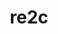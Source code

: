 ---
title: "re2c"
layout: cache
categories: [package, develop-2023-06-25]
meta: {"versions": ["2.2"], "compilers": ["gcc@=11.1.0", "gcc@=11.3.0", "gcc@=12.1.0", "gcc@=7.3.1", "gcc@=7.5.0", "oneapi@=2023.1.0"], "oss": ["amzn2", "ubuntu18.04", "ubuntu20.04", "ubuntu22.04"], "platforms": ["linux"], "targets": ["aarch64", "neoverse_n1", "ppc64le", "x86_64", "x86_64_v3"], "stacks": ["aws-ahug", "aws-ahug-aarch64", "aws-isc", "aws-isc-aarch64", "data-vis-sdk", "e4s", "e4s-oneapi", "e4s-power", "gpu-tests", "ml-linux-x86_64-cpu", "ml-linux-x86_64-cuda", "ml-linux-x86_64-rocm", "radiuss", "root", "tutorial"], "num_specs": 9, "num_specs_by_stack": {"tutorial": 2, "ml-linux-x86_64-cpu": 1, "ml-linux-x86_64-rocm": 1, "root": 9, "ml-linux-x86_64-cuda": 1, "e4s-power": 1, "gpu-tests": 1, "data-vis-sdk": 1, "e4s": 1, "e4s-oneapi": 1, "aws-ahug-aarch64": 2, "aws-isc-aarch64": 2, "aws-ahug": 1, "aws-isc": 1, "radiuss": 1}}
spec_details: [{"hash": "nntqchvizwrlghtuoiig2lipofs7knex", "compiler": "gcc@=11.3.0", "versions": ["2.2"], "os": "ubuntu22.04", "platform": "linux", "target": "x86_64_v3", "variants": ["build_system=generic"], "stacks": ["tutorial", "ml-linux-x86_64-cpu", "ml-linux-x86_64-rocm", "root", "ml-linux-x86_64-cuda"], "size": "-", "tarball": "https://binaries.spack.io/develop-2023-06-25/build_cache/linux-ubuntu22.04-x86_64_v3/gcc-11.3.0/re2c-2.2/linux-ubuntu22.04-x86_64_v3-gcc-11.3.0-re2c-2.2-nntqchvizwrlghtuoiig2lipofs7knex.spack"}, {"hash": "plo5zpam7vurhz43nau6yijg5v3rl3i2", "compiler": "gcc@=11.1.0", "versions": ["2.2"], "os": "ubuntu20.04", "platform": "linux", "target": "ppc64le", "variants": ["build_system=generic"], "stacks": ["e4s-power", "root"], "size": "-", "tarball": "https://binaries.spack.io/develop-2023-06-25/build_cache/linux-ubuntu20.04-ppc64le/gcc-11.1.0/re2c-2.2/linux-ubuntu20.04-ppc64le-gcc-11.1.0-re2c-2.2-plo5zpam7vurhz43nau6yijg5v3rl3i2.spack"}, {"hash": "ylngg64ri5fmitd4ux23usmj46yvpjjj", "compiler": "gcc@=11.1.0", "versions": ["2.2"], "os": "ubuntu20.04", "platform": "linux", "target": "x86_64_v3", "variants": ["build_system=generic"], "stacks": ["gpu-tests", "data-vis-sdk", "e4s", "root"], "size": "-", "tarball": "https://binaries.spack.io/develop-2023-06-25/build_cache/linux-ubuntu20.04-x86_64_v3/gcc-11.1.0/re2c-2.2/linux-ubuntu20.04-x86_64_v3-gcc-11.1.0-re2c-2.2-ylngg64ri5fmitd4ux23usmj46yvpjjj.spack"}, {"hash": "5jbm253sdbtigsu4c2babjag6ifauaut", "compiler": "oneapi@=2023.1.0", "versions": ["2.2"], "os": "ubuntu20.04", "platform": "linux", "target": "x86_64", "variants": ["build_system=generic"], "stacks": ["e4s-oneapi", "root"], "size": "-", "tarball": "https://binaries.spack.io/develop-2023-06-25/build_cache/linux-ubuntu20.04-x86_64/oneapi-2023.1.0/re2c-2.2/linux-ubuntu20.04-x86_64-oneapi-2023.1.0-re2c-2.2-5jbm253sdbtigsu4c2babjag6ifauaut.spack"}, {"hash": "5xf76q6m5jw4vv44gsgnlrgk6dzbk73d", "compiler": "gcc@=7.3.1", "versions": ["2.2"], "os": "amzn2", "platform": "linux", "target": "neoverse_n1", "variants": ["build_system=generic"], "stacks": ["aws-ahug-aarch64", "root", "aws-isc-aarch64"], "size": "-", "tarball": "https://binaries.spack.io/develop-2023-06-25/build_cache/linux-amzn2-neoverse_n1/gcc-7.3.1/re2c-2.2/linux-amzn2-neoverse_n1-gcc-7.3.1-re2c-2.2-5xf76q6m5jw4vv44gsgnlrgk6dzbk73d.spack"}, {"hash": "qfq2eyvrpxsqdlzmqvjxdfzbfhurkf22", "compiler": "gcc@=7.3.1", "versions": ["2.2"], "os": "amzn2", "platform": "linux", "target": "aarch64", "variants": ["build_system=generic"], "stacks": ["aws-ahug-aarch64", "root", "aws-isc-aarch64"], "size": "-", "tarball": "https://binaries.spack.io/develop-2023-06-25/build_cache/linux-amzn2-aarch64/gcc-7.3.1/re2c-2.2/linux-amzn2-aarch64-gcc-7.3.1-re2c-2.2-qfq2eyvrpxsqdlzmqvjxdfzbfhurkf22.spack"}, {"hash": "622aruugdqsraospbu7mmxclwn2bxj7l", "compiler": "gcc@=12.1.0", "versions": ["2.2"], "os": "ubuntu22.04", "platform": "linux", "target": "x86_64_v3", "variants": ["build_system=generic"], "stacks": ["root", "tutorial"], "size": "-", "tarball": "https://binaries.spack.io/develop-2023-06-25/build_cache/linux-ubuntu22.04-x86_64_v3/gcc-12.1.0/re2c-2.2/linux-ubuntu22.04-x86_64_v3-gcc-12.1.0-re2c-2.2-622aruugdqsraospbu7mmxclwn2bxj7l.spack"}, {"hash": "4vpjcot4gscjco47ynmvstohhimrplq6", "compiler": "gcc@=7.3.1", "versions": ["2.2"], "os": "amzn2", "platform": "linux", "target": "x86_64_v3", "variants": ["build_system=generic"], "stacks": ["aws-ahug", "aws-isc", "root"], "size": "-", "tarball": "https://binaries.spack.io/develop-2023-06-25/build_cache/linux-amzn2-x86_64_v3/gcc-7.3.1/re2c-2.2/linux-amzn2-x86_64_v3-gcc-7.3.1-re2c-2.2-4vpjcot4gscjco47ynmvstohhimrplq6.spack"}, {"hash": "hnddcc6o43mul3vfdzcyxvk7qt45sb7d", "compiler": "gcc@=7.5.0", "versions": ["2.2"], "os": "ubuntu18.04", "platform": "linux", "target": "x86_64_v3", "variants": ["build_system=generic"], "stacks": ["radiuss", "root"], "size": "-", "tarball": "https://binaries.spack.io/develop-2023-06-25/build_cache/linux-ubuntu18.04-x86_64_v3/gcc-7.5.0/re2c-2.2/linux-ubuntu18.04-x86_64_v3-gcc-7.5.0-re2c-2.2-hnddcc6o43mul3vfdzcyxvk7qt45sb7d.spack"}]
---